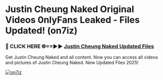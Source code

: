 # Justin Cheung Naked Original Videos 0nlyFans Leaked - Files Updated! (on7iz)

<h3>🔴 CLICK HERE 🌐==►► <a href="https://tinyurl.com/up5wt9bj" rel="nofollow">Justin Cheung Naked Updated Files</a></h3>

Get Justin Cheung Naked and all content. Now you can access all videos and pictures of Justin Cheung Naked. New Updated Files 2025!

[![on7iz](https://i.imgur.com/ABiUzMV.gif)](https://tinyurl.com/up5wt9bj)

